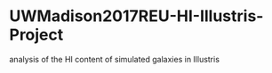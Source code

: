 # UWMadison2017REU-HI-Illustris-Project
analysis of the HI content of simulated galaxies in Illustris 
